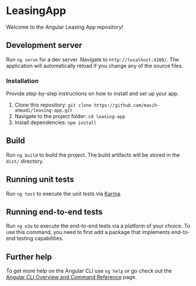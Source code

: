 # LeasingApp

Welcome to the Angular Leasing App repository! 

## Development server

Run `ng serve` for a dev server. Navigate to `http://localhost:4200/`. The application will automatically reload if you change any of the source files.

### Installation

Provide step-by-step instructions on how to install and set up your app.

1. Clone this repository: `git clone https://github.com/masih-ahmadi/leasing-app.git`
2. Navigate to the project folder: `cd leasing-app`
3. Install dependencies: `npm install`

## Build

Run `ng build` to build the project. The build artifacts will be stored in the `dist/` directory.

## Running unit tests

Run `ng test` to execute the unit tests via [Karma](https://karma-runner.github.io).

## Running end-to-end tests

Run `ng e2e` to execute the end-to-end tests via a platform of your choice. To use this command, you need to first add a package that implements end-to-end testing capabilities.

## Further help

To get more help on the Angular CLI use `ng help` or go check out the [Angular CLI Overview and Command Reference](https://angular.io/cli) page.
